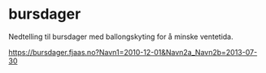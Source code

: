 # bursdager

Nedtelling til bursdager med ballongskyting for å minske ventetida.

https://bursdager.fjaas.no?Navn1=2010-12-01&Navn2a_Navn2b=2013-07-30
